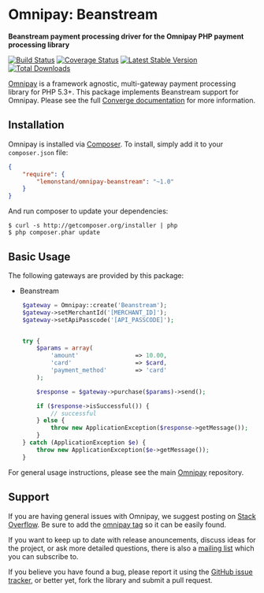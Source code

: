 # Omnipay: Beanstream

**Beanstream payment processing driver for the Omnipay PHP payment processing library**

[![Build Status](https://travis-ci.org/lemonstand/omnipay-beanstream.svg)](https://travis-ci.org/lemonstand/omnipay-beanstream) [![Coverage Status](https://coveralls.io/repos/github/lemonstand/omnipay-beanstream/badge.svg?branch=master)](https://coveralls.io/github/lemonstand/omnipay-beanstream?branch=master) [![Latest Stable Version](https://poser.pugx.org/lemonstand/omnipay-beanstream/v/stable.svg)](https://packagist.org/packages/lemonstand/omnipay-beanstream) [![Total Downloads](https://poser.pugx.org/lemonstand/omnipay-beanstream/downloads)](https://packagist.org/packages/lemonstand/omnipay-beanstream)

[Omnipay](https://github.com/thephpleague/omnipay) is a framework agnostic, multi-gateway payment
processing library for PHP 5.3+. This package implements Beanstream support for Omnipay. Please see the full [Converge documentation](https://www.myvirtualmerchant.com/VirtualMerchant/download/developerGuide.pdf) for more information.

## Installation

Omnipay is installed via [Composer](http://getcomposer.org/). To install, simply add it
to your `composer.json` file:

```json
{
    "require": {
        "lemonstand/omnipay-beanstream": "~1.0"
    }
}
```

And run composer to update your dependencies:

    $ curl -s http://getcomposer.org/installer | php
    $ php composer.phar update

## Basic Usage

The following gateways are provided by this package:

* Beanstream

```php
    $gateway = Omnipay::create('Beanstream');
    $gateway->setMerchantId('[MERCHANT_ID]');
    $gateway->setApiPasscode('[API_PASSCODE]');


    try {
        $params = array(
            'amount'                => 10.00,
            'card'                  => $card,
            'payment_method'        => 'card'
        );

        $response = $gateway->purchase($params)->send();

        if ($response->isSuccessful()) {
            // successful
        } else {
            throw new ApplicationException($response->getMessage());
        }
    } catch (ApplicationException $e) {
        throw new ApplicationException($e->getMessage());
    }

```

For general usage instructions, please see the main [Omnipay](https://github.com/thephpleague/omnipay)
repository.

## Support

If you are having general issues with Omnipay, we suggest posting on
[Stack Overflow](http://stackoverflow.com/). Be sure to add the
[omnipay tag](http://stackoverflow.com/questions/tagged/omnipay) so it can be easily found.

If you want to keep up to date with release anouncements, discuss ideas for the project,
or ask more detailed questions, there is also a [mailing list](https://groups.google.com/forum/#!forum/omnipay) which
you can subscribe to.

If you believe you have found a bug, please report it using the [GitHub issue tracker](https://github.com/lemonstand/omnipay-beanstream/issues),
or better yet, fork the library and submit a pull request.

